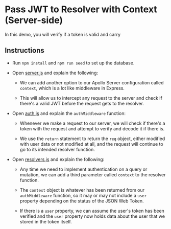 # Pass JWT to Resolver with Context (Server-side)

In this demo, you will verify if a token is valid and carry

## Instructions

* Run `npm install` and `npm run seed` to set up the database.

* Open [server.js](server/server.js) and explain the following:

  * We can add another option to our Apollo Server configuration called `context`, which is a lot like middleware in Express.

  * This will allow us to intercept any request to the server and check if there's a valid JWT before the request gets to the resolver.

* Open [auth.js](server/utils/auth.js) and explain the `authMiddleware` function:

  * Whenever we make a request to our server, we will check if there's a token with the request and attempt to verify and decode it if there is.

  * We use the `return` statement to return the `req` object, either modified with user data or not modified at all, and the request will continue to go to its intended resolver function.

* Open [resolvers.js](server/schemas/resolvers.js) and explain the following:

  * Any time we need to implement authentication on a query or mutation, we can add a third parameter called `context` to the resolver function.

  * The `context` object is whatever has been returned from our `authMiddleware` function, so it may or may not include a `user` property depending on the status of the JSON Web Token.

  * If there is a `user` property, we can assume the user's token has been verified and the `user` property now holds data about the user that we stored in the token itself.

